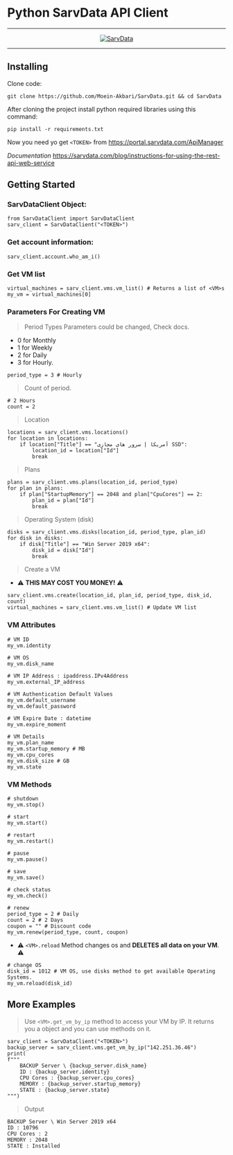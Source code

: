 # Python SarvData API Client
---
<p align="center">
  <a href="https://sarvdata.com/" rel="noopener">
  <img src="https://sarvdata.com/images/main-slide-img1.svg" alt="SarvData"></a>
</p>


---

## Installing
Clone code:
```
git clone https://github.com/Moein-Akbari/SarvData.git && cd SarvData
```
After cloning the project install python required libraries using this command:
```
pip install -r requirements.txt
```

Now you need yo get `<TOKEN>` from https://portal.sarvdata.com/ApiManager

_Documentation_ https://sarvdata.com/blog/instructions-for-using-the-rest-api-web-service

## Getting Started 

### SarvDataClient Object:
```
from SarvDataClient import SarvDataClient
sarv_client = SarvDataClient("<TOKEN>")
```
### Get account information:
```
sarv_client.account.who_am_i()
```
### Get VM list
```
virtual_machines = sarv_client.vms.vm_list() # Returns a list of <VM>s
my_vm = virtual_machines[0]
```
### Parameters For Creating VM
> Period Types
 Parameters could be changed, Check docs.
* 0 for Monthly
* 1 for Weekly
* 2 for Daily 
* 3 for Hourly. 
```
period_type = 3 # Hourly
```
> Count of period.
```
# 2 Hours
count = 2
```
> Location
```
locations = sarv_client.vms.locations()
for location in locations:
    if location["Title"] == "آمریکا | سرور های مجازی SSD":
        location_id = location["Id"]
        break
```
> Plans 
```
plans = sarv_client.vms.plans(location_id, period_type)
for plan in plans:
    if plan["StartupMemory"] == 2048 and plan["CpuCores"] == 2:
        plan_id = plan["Id"]
        break
```
> Operating System (disk)
```
disks = sarv_client.vms.disks(location_id, period_type, plan_id)
for disk in disks:
    if disk["Title"] == "Win Server 2019 x64":
        disk_id = disk["Id"]
        break
```
> Create a VM 
* :warning: **THIS MAY COST YOU MONEY!** :warning:
```
sarv_client.vms.create(location_id, plan_id, period_type, disk_id, count)
virtual_machines = sarv_client.vms.vm_list() # Update VM list
```
### VM Attributes
```
# VM ID
my_vm.identity

# VM OS
my_vm.disk_name

# VM IP Address : ipaddress.IPv4Address
my_vm.external_IP_address 

# VM Authentication Default Values
my_vm.default_username
my_vm.default_password

# VM Expire Date : datetime
my_vm.expire_moment

# VM Details
my_vm.plan_name
my_vm.startup_memory # MB
my_vm.cpu_cores
my_vm.disk_size # GB
my_vm.state
```
### VM Methods
```
# shutdown
my_vm.stop()

# start
my_vm.start()

# restart
my_vm.restart()

# pause
my_vm.pause()

# save
my_vm.save()

# check status
my_vm.check()

# renew
period_type = 2 # Daily
count = 2 # 2 Days
coupon = "" # Discount code
my_vm.renew(period_type, count, coupon)
```
* :warning:  `<VM>.reload` Method changes os and **DELETES all data on your VM**. :warning:
```
# change OS
disk_id = 1012 # VM OS, use disks method to get available Operating Systems.
my_vm.reload(disk_id)
```

## More Examples
> Use `<VM>.get_vm_by_ip` method to access your VM by IP.
> It returns you a <VM> object and you can use <VM> methods on it.
```
sarv_client = SarvDataClient("<TOKEN>")
backup_server = sarv_client.vms.get_vm_by_ip("142.251.36.46")
print(
f"""
    BACKUP Server \ {backup_server.disk_name}
    ID : {backup_server.identity}
    CPU Cores : {backup_server.cpu_cores}
    MEMORY : {backup_server.startup_memory}
    STATE : {backup_server.state}
""")
```
> Output
```
BACKUP Server \ Win Server 2019 x64
ID : 10796
CPU Cores : 2
MEMORY : 2048
STATE : Installed
```
